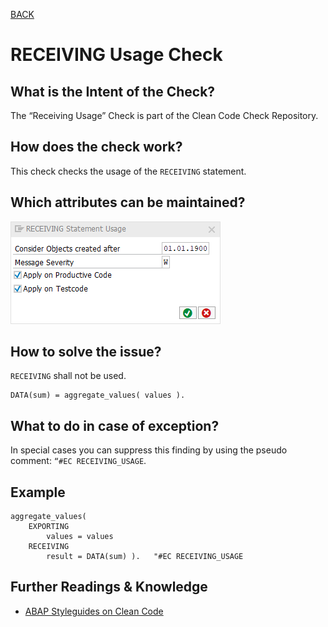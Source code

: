 [BACK](../check_documentation.md)

# RECEIVING Usage Check
## What is the Intent of the Check?
The “Receiving Usage” Check is part of the Clean Code Check Repository.

## How does the check work?
This check checks the usage of the `RECEIVING` statement.

## Which attributes can be maintained?
![Attributes](./img/receiving_statement_usage.png)

## How to solve the issue?
`RECEIVING` shall not be used.
```abap
DATA(sum) = aggregate_values( values ).
```

## What to do in case of exception?
In special cases you can suppress this finding by using the pseudo comment: `“#EC RECEIVING_USAGE`.

## Example
```abap
aggregate_values(
    EXPORTING
        values = values
    RECEIVING
        result = DATA(sum) ).   "#EC RECEIVING_USAGE
```

## Further Readings & Knowledge
* [ABAP Styleguides on Clean Code](https://github.com/SAP/styleguides/blob/master/clean-abap/CleanABAP.md#omit-receiving)
